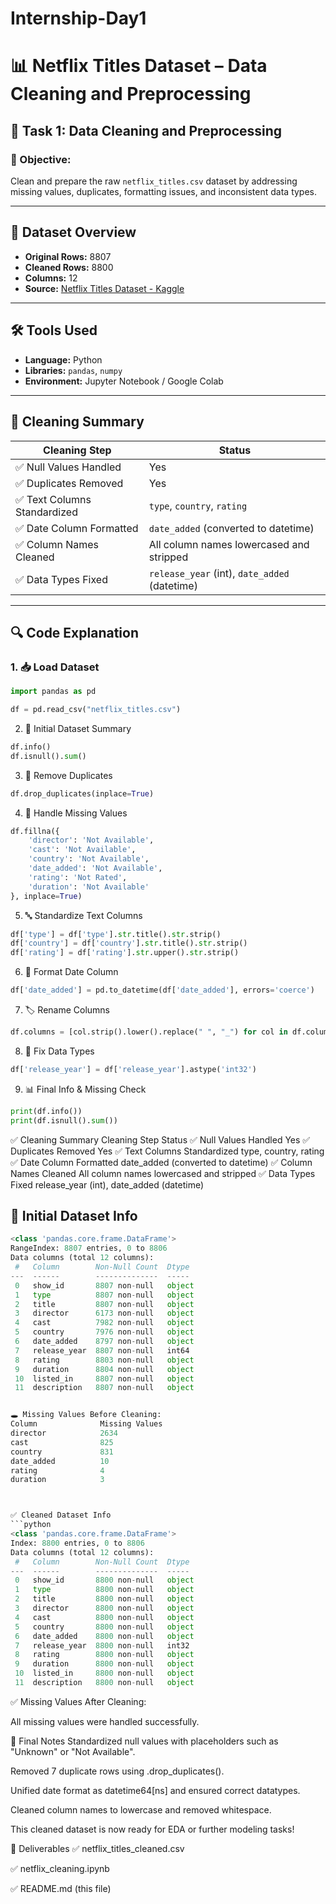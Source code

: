 # Internship-Day1
# 📊 Netflix Titles Dataset – Data Cleaning and Preprocessing

## 🧹 Task 1: Data Cleaning and Preprocessing

### 🎯 Objective:
Clean and prepare the raw `netflix_titles.csv` dataset by addressing missing values, duplicates, formatting issues, and inconsistent data types.

---

## 📁 Dataset Overview

- **Original Rows:** 8807  
- **Cleaned Rows:** 8800  
- **Columns:** 12  
- **Source:** [Netflix Titles Dataset - Kaggle](https://www.kaggle.com/shivamb/netflix-shows)

---

## 🛠️ Tools Used

- **Language:** Python  
- **Libraries:** `pandas`, `numpy`  
- **Environment:** Jupyter Notebook / Google Colab

---

## 🧼 Cleaning Summary

| Cleaning Step                  | Status     |
|-------------------------------|------------|
| ✅ Null Values Handled         | Yes        |
| ✅ Duplicates Removed          | Yes        |
| ✅ Text Columns Standardized   | `type`, `country`, `rating` |
| ✅ Date Column Formatted       | `date_added` (converted to datetime) |
| ✅ Column Names Cleaned        | All column names lowercased and stripped |
| ✅ Data Types Fixed            | `release_year` (int), `date_added` (datetime) |

---



## 🔍 Code Explanation

### 1. 📥 Load Dataset

```python
import pandas as pd

df = pd.read_csv("netflix_titles.csv")
```

2. 🧾 Initial Dataset Summary
```python
df.info()
df.isnull().sum()
```

3. 🧹 Remove Duplicates
```python
df.drop_duplicates(inplace=True)
```

4. 🛑 Handle Missing Values
```python
df.fillna({
    'director': 'Not Available',
    'cast': 'Not Available',
    'country': 'Not Available',
    'date_added': 'Not Available',
    'rating': 'Not Rated',
    'duration': 'Not Available'
}, inplace=True)
```

5. 🔤 Standardize Text Columns
```python
df['type'] = df['type'].str.title().str.strip()
df['country'] = df['country'].str.title().str.strip()
df['rating'] = df['rating'].str.upper().str.strip()

```
6. 📅 Format Date Column
```python
df['date_added'] = pd.to_datetime(df['date_added'], errors='coerce')
```
7. 🏷️ Rename Columns
```python
df.columns = [col.strip().lower().replace(" ", "_") for col in df.columns]
```

8. 🔢 Fix Data Types
```python
df['release_year'] = df['release_year'].astype('int32')
```

9. 📊 Final Info & Missing Check
```python
print(df.info())
print(df.isnull().sum())
```

✅ Cleaning Summary
Cleaning Step	                    Status
✅ Null Values Handled	           Yes
✅ Duplicates Removed	           Yes
✅ Text Columns Standardized	       type, country, rating
✅ Date Column Formatted	           date_added (converted to datetime)
✅ Column Names Cleaned	           All column names lowercased and stripped
✅ Data Types Fixed	               release_year (int), date_added (datetime)



## 🧾 Initial Dataset Info

```python
<class 'pandas.core.frame.DataFrame'>
RangeIndex: 8807 entries, 0 to 8806
Data columns (total 12 columns):
 #   Column        Non-Null Count  Dtype 
---  ------        --------------  ----- 
 0   show_id       8807 non-null   object
 1   type          8807 non-null   object
 2   title         8807 non-null   object
 3   director      6173 non-null   object
 4   cast          7982 non-null   object
 5   country       7976 non-null   object
 6   date_added    8797 non-null   object
 7   release_year  8807 non-null   int64 
 8   rating        8803 non-null   object
 9   duration      8804 non-null   object
 10  listed_in     8807 non-null   object
 11  description   8807 non-null   object


🕳️ Missing Values Before Cleaning:
Column	            Missing Values
director	        2634
cast	            825
country	            831
date_added      	10
rating	            4
duration        	3



✅ Cleaned Dataset Info
```python
<class 'pandas.core.frame.DataFrame'>
Index: 8800 entries, 0 to 8806
Data columns (total 12 columns):
 #   Column        Non-Null Count  Dtype 
---  ------        --------------  ----- 
 0   show_id       8800 non-null   object
 1   type          8800 non-null   object
 2   title         8800 non-null   object
 3   director      8800 non-null   object
 4   cast          8800 non-null   object
 5   country       8800 non-null   object
 6   date_added    8800 non-null   object
 7   release_year  8800 non-null   int32 
 8   rating        8800 non-null   object
 9   duration      8800 non-null   object
 10  listed_in     8800 non-null   object
 11  description   8800 non-null   object
```

✅ Missing Values After Cleaning:

All missing values were handled successfully.



📌 Final Notes
Standardized null values with placeholders such as "Unknown" or "Not Available".

Removed 7 duplicate rows using .drop_duplicates().

Unified date format as datetime64[ns] and ensured correct datatypes.

Cleaned column names to lowercase and removed whitespace.

This cleaned dataset is now ready for EDA or further modeling tasks!

📂 Deliverables
✅ netflix_titles_cleaned.csv

✅ netflix_cleaning.ipynb

✅ README.md (this file)


